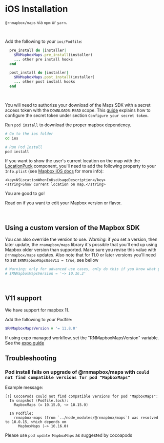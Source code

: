 # iOS Installation


`@rnmapbox/maps` via `npm` or `yarn`.

<br/>

Add the following to your `ios/Podfile`:



```ruby
  pre_install do |installer|
    $RNMapboxMaps.pre_install(installer)
    ... other pre install hooks
  end
```

```ruby
  post_install do |installer|
    $RNMapboxMaps.post_install(installer)
    ... other post install hooks
  end
```

<br>

You will need to authorize your download of the Maps SDK with a secret access token with the `DOWNLOADS:READ` scope. This [guide](https://docs.mapbox.com/ios/maps/guides/install/#configure-credentials) explains how to configure the secret token under section `Configure your secret token`.


Run `pod install` to download the proper mapbox dependency.

```sh
# Go to the ios folder
cd ios

# Run Pod Install
pod install
```

If you want to show the user's current location on the map with the [LocationPuck](../docs/LocationPuck.md) component, you'll need to add the following property to your `Info.plist` (see [Mapbox iOS docs](https://docs.mapbox.com/ios/maps/guides/user-location/#request-temporary-access-to-full-accuracy-location) for more info):

```
<key>NSLocationWhenInUseUsageDescription</key>
<string>Show current location on map.</string>
```

You are good to go!

Read on if you want to edit your Mapbox version or flavor.

<br/>

## Using a custom version of the Mapbox SDK

You can also override the version to use. *Warning:* if you set a version, then later update, the `rnamapbox/maps` library it's possible that you'll end up using Mapbox older version than supported. Make sure you revise this value with `@rnmapbox/maps` updates. Also note that for 11.0 or later versions you'll need to set `$RNMapboxMapsUseV11 = true`, see bellow

```ruby
# Warning: only for advanced use cases, only do this if you know what you're doing.
# $RNMapboxMapsVersion = '~> 10.16.2'
```

<br/>

## V11 support

We have support for mapbox 11.

Add the following to your Podfile:

```ruby
$RNMapboxMapsVersion = '= 11.8.0'
```

If using expo managed workflow, set the "RNMapboxMapsVersion" variable. See the [expo guide](/plugin/install.md)

## Troubleshooting

### Pod install fails on upgrade of @rnmapbox/maps with `could not find compatible versions for pod "MapboxMaps"`

Example message:
```log
[!] CocoaPods could not find compatible versions for pod "MapboxMaps":
  In snapshot (Podfile.lock):
    MapboxMaps (= 10.15.0, ~> 10.15.0)

  In Podfile:
    rnmapbox-maps (from `../node_modules/@rnmapbox/maps`) was resolved to 10.0.15, which depends on
      MapboxMaps (~> 10.16.0)
```

Please use `pod update MapboxMaps` as suggested by cocoapods


